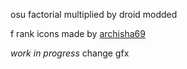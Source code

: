osu factorial multiplied by droid modded

f rank icons made by [archisha69](https://github.com/archisha69)

*work in progress* change gfx
